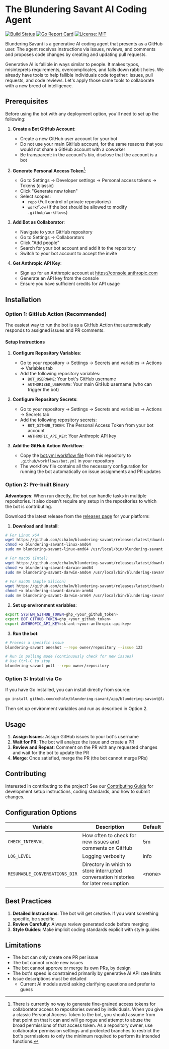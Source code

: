 # The Blundering Savant AI Coding Agent

[![Build Status](https://github.com/cchalm/blundering-savant/actions/workflows/go.yml/badge.svg)](https://github.com/cchalm/blundering-savant/actions/workflows/go.yml)
[![Go Report Card](https://goreportcard.com/badge/github.com/cchalm/blundering-savant)](https://goreportcard.com/report/github.com/cchalm/blundering-savant)
[![License: MIT](https://img.shields.io/badge/License-MIT-yellow.svg)](https://opensource.org/licenses/MIT)

Blundering Savant is a generative AI coding agent that presents as a GitHub user. The agent receives instructions via
issues, reviews, and comments and proposes code changes by creating and updating pull requests.

Generative AI is fallible in ways similar to people. It makes typos, misinteprets requirements, overcomplicates, and
falls down rabbit holes. We already have tools to help fallible individuals code together: issues, pull requests,
and code reviews. Let's apply those same tools to collaborate with a new breed of intelligence.

## Prerequisites

Before using the bot with any deployment option, you'll need to set up the following:

1. **Create a Bot GitHub Account**:
    - Create a new GitHub user account for your bot
    - Do not use your main GitHub account, for the same reasons that you would not share a GitHub account with a coworker
    - Be transparent: in the account's bio, disclose that the account is a bot

2. **Generate Personal Access Token**[^1]:
    - Go to Settings → Developer settings → Personal access tokens → Tokens (classic)
    - Click "Generate new token"
    - Select scopes:
      - `repo` (Full control of private repositories)
      - `workflow` (If the bot should be allowed to modify `.github/workflows`)

3. **Add Bot as Collaborator**:
    - Navigate to your GitHub repository
    - Go to Settings → Collaborators
    - Click "Add people"
    - Search for your bot account and add it to the repository
    - Switch to your bot account to accept the invite

4. **Get Anthropic API Key**:
    - Sign up for an Anthropic account at https://console.anthropic.com
    - Generate an API key from the console
    - Ensure you have sufficient credits for API usage

[^1]: There is currently no way to generate fine-grained access tokens for collaborator access to repositories owned by individuals. When you give a classic Personal Access Token to the bot, you should assume from that point on that it can and will go rogue and attempt to abuse the broad permissions of that access token. As a repository owner, use collaborator permission settings and protected branches to restrict the bot's permissions to only the minimum required to perform its intended functions.

## Installation

### Option 1: GitHub Action (Recommended)

The easiest way to run the bot is as a GitHub Action that automatically responds to assigned issues and PR comments.

#### Setup Instructions

1. **Configure Repository Variables**:
   - Go to your repository → Settings → Secrets and variables → Actions → Variables tab
   - Add the following repository variables:
     - `BOT_USERNAME`: Your bot's GitHub username
     - `AUTHORIZED_USERNAME`: Your main GitHub username (who can trigger the bot)

2. **Configure Repository Secrets**:
   - Go to your repository → Settings → Secrets and variables → Actions → Secrets tab
   - Add the following repository secrets:
     - `BOT_GITHUB_TOKEN`: The Personal Access Token from your bot account
     - `ANTHROPIC_API_KEY`: Your Anthropic API key

3. **Add the GitHub Action Workflow**:
   - Copy the [bot.yml workflow file](.github/workflows/bot.yml) from this repository to `.github/workflows/bot.yml` in your repository
   - The workflow file contains all the necessary configuration for running the bot automatically on issue assignments and PR updates

### Option 2: Pre-built Binary

**Advantages**: When run directly, the bot can handle tasks in multiple repositories. It also doesn't require any setup in the repositories to which the bot is contributing.

Download the latest release from the [releases page](https://github.com/cchalm/blundering-savant/releases) for your platform:

1. **Download and Install**:
```bash
# For Linux x64
wget https://github.com/cchalm/blundering-savant/releases/latest/download/blundering-savant-linux-amd64
chmod +x blundering-savant-linux-amd64
sudo mv blundering-savant-linux-amd64 /usr/local/bin/blundering-savant

# For macOS (Intel)
wget https://github.com/cchalm/blundering-savant/releases/latest/download/blundering-savant-darwin-amd64
chmod +x blundering-savant-darwin-amd64
sudo mv blundering-savant-darwin-amd64 /usr/local/bin/blundering-savant

# For macOS (Apple Silicon)
wget https://github.com/cchalm/blundering-savant/releases/latest/download/blundering-savant-darwin-arm64
chmod +x blundering-savant-darwin-arm64
sudo mv blundering-savant-darwin-arm64 /usr/local/bin/blundering-savant
```

2. **Set up environment variables**:
```bash
export SYSTEM_GITHUB_TOKEN=ghp_<your_github_token>
export BOT_GITHUB_TOKEN=ghp_<your_github_token>
export ANTHROPIC_API_KEY=sk-ant-<your-anthropic-api-key>
```

3. **Run the bot**:
```bash
# Process a specific issue
blundering-savant oneshot --repo owner/repository --issue 123

# Run in polling mode (continuously check for new issues)
# Use Ctrl-C to stop
blundering-savant poll --repo owner/repository
```

### Option 3: Install via Go

If you have Go installed, you can install directly from source:

```bash
go install github.com/cchalm/blundering-savant/app/blundering-savant@latest
```

Then set up environment variables and run as described in Option 2.

## Usage

1. **Assign Issues**: Assign GitHub issues to your bot's username
1. **Wait for PR**: The bot will analyze the issue and create a PR
1. **Review and Repeat**: Comment on the PR with any requested changes and wait for the bot to update the PR
1. **Merge**: Once satisfied, merge the PR (the bot cannot merge PRs)

## Contributing

Interested in contributing to the project? See our [Contributing Guide](CONTRIBUTING.md) for development setup instructions, coding standards, and how to submit changes.

## Configuration Options

| Variable | Description | Default |
|----------|-------------|---------|
| `CHECK_INTERVAL` | How often to check for new issues and comments on GitHub | 5m |
| `LOG_LEVEL` | Logging verbosity | info |
| `RESUMABLE_CONVERSATIONS_DIR` | Directory in which to store interrupted conversation histories for later resumption | &lt;none&gt; |

## Best Practices

1. **Detailed Instructions**: The bot will get creative. If you want something specific, be specific
1. **Review Carefully**: Always review generated code before merging
1. **Style Guides**: Make implicit coding standards explicit with style guides

## Limitations

- The bot can only create one PR per issue
- The bot cannot create new issues
- The bot cannot approve or merge its own PRs, by design
- The bot's speed is constrained primarily by generative AI API rate limits
- Issue descriptions must be detailed
  - Current AI models avoid asking clarifying questions and prefer to guess
